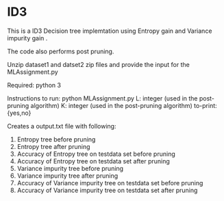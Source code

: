 # ID3
This is a ID3 Decision tree implemtation using Entropy gain and Variance impurity gain .

The code also performs post pruning.

Unzip dataset1 and datset2 zip files and provide the input for the MLAssignment.py

Required: python 3

Instructions to run:
python MLAssignment.py <L> <K> <training-set> <validation-set> <test-set> <to-print>
L: integer (used in the post-pruning algorithm)
K: integer (used in the post-pruning algorithm)
to-print:{yes,no}


Creates a output.txt file with following:

1. Entropy tree before pruning
2. Entropy tree after pruning
3. Accuracy of Entropy tree on testdata set before pruning
4. Accuracy of Entropy tree on testdata set after pruning
5. Variance impurity tree before pruning
6. Variance impurity tree after pruning
7. Accuracy of Variance impurity tree on testdata set before pruning
8. Accuracy of Variance impurity tree on testdata set after pruning
